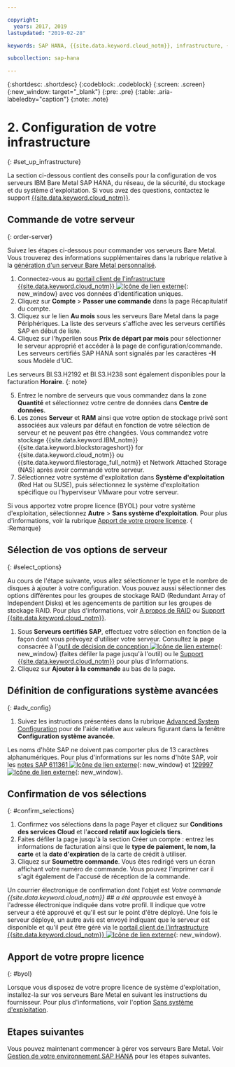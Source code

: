 ```yaml
---

copyright:
  years: 2017, 2019
lastupdated: "2019-02-28"

keywords: SAP HANA, {{site.data.keyword.cloud_notm}}, infrastructure, {{site.data.keyword.baremetal_short}}, SAP-certified infrastructure, deployment, BYOL,

subcollection: sap-hana

---
```


{:shortdesc: .shortdesc}
{:codeblock: .codeblock}
{:screen: .screen}
{:new_window: target="_blank"}
{:pre: .pre}
{:table: .aria-labeledby="caption"}
{:note: .note}

# 2. Configuration de votre infrastructure
{: #set_up_infrastructure}

La section ci-dessous contient des conseils pour la configuration de vos serveurs IBM Bare Metal SAP HANA, du réseau, de la sécurité, du stockage et du système d'exploitation. Si vous avez des questions, contactez le support [{{site.data.keyword.cloud_notm}}](/docs/get-support?topic=get-support-getting-customer-support#getting-customer-support).

## Commande de votre serveur
{: order-server}

Suivez les étapes ci-dessous pour commander vos serveurs Bare Metal. Vous trouverez des informations supplémentaires dans la rubrique relative à la [génération d'un serveur Bare Metal personnalisé](/docs/bare-metal?topic=bare-metal-ordering-baremetal-server#ordering-baremetal-server).

1. Connectez-vous au [portail client de l'infrastructure {{site.data.keyword.cloud_notm}} ![Icône de lien externe](../../icons/launch-glyph.svg "Icône de lien externe")](https://control.softlayer.com){: new_window} avec vos données d'identification uniques.
2. Cliquez sur **Compte** > **Passer une commande** dans la page Récapitulatif du compte.
3. Cliquez sur le lien **Au mois** sous les serveurs Bare Metal dans la page Périphériques. La liste des serveurs s'affiche avec les serveurs certifiés SAP en début de liste.
4. Cliquez sur l'hyperlien sous **Prix de départ par mois** pour sélectionner le serveur approprié et accéder à la page de configuration/commande. Les serveurs certifiés SAP HANA sont signalés par les caractères **-H** sous Modèle d'UC.  

Les serveurs BI.S3.H2192 et BI.S3.H238 sont également disponibles pour la facturation **Horaire**.
{: note}

5. Entrez le nombre de serveurs que vous commandez dans la zone **Quantité** et sélectionnez votre centre de données dans **Centre de données**.
6. Les zones **Serveur** et **RAM** ainsi que votre option de stockage privé sont associées aux valeurs par défaut en fonction de votre sélection de serveur et ne peuvent pas être changées. Vous commandez votre stockage {{site.data.keyword.IBM_notm}} {{site.data.keyword.blockstorageshort}} for {{site.data.keyword.cloud_notm}} ou {{site.data.keyword.filestorage_full_notm}} et Network Attached Storage (NAS) après avoir commandé votre serveur.
7. Sélectionnez votre système d'exploitation dans **Système d'exploitation** (Red Hat ou SUSE), puis sélectionnez le système d'exploitation spécifique ou l'hyperviseur VMware pour votre serveur.

Si vous apportez votre propre licence (BYOL) pour votre système d'exploitation, sélectionnez **Autre** > **Sans système d'exploitation**. Pour plus d'informations, voir la rubrique [Apport de votre propre licence](#byol).
{ :Remarque}

## Sélection de vos options de serveur
{: #select_options}

Au cours de l'étape suivante, vous allez sélectionner le type et le nombre de disques à ajouter à votre configuration. Vous pouvez aussi sélectionner des options différentes pour les groupes de stockage RAID (Redundant Array of Independent Disks) et les agencements de partition sur les groupes de stockage RAID. Pour plus d'informations, voir [A propos de RAID](/docs/bare-metal?topic=bare-metal-about-raid#about-raid) ou [Support {{site.data.keyword.cloud_notm}}](/docs/get-support?topic=get-support-getting-customer-support#getting-customer-support).

1. Sous **Serveurs certifiés SAP**, effectuez votre sélection en fonction de la façon dont vous prévoyez d'utiliser votre serveur. Consultez la page consacrée à l'[outil de décision de conception ![Icône de lien externe](../../icons/launch-glyph.svg "Icône de lien externe")](https://github.com/ibm-cloud-architecture/infrastructure-design-decision-tool){: new_window} (faites défiler la page jusqu'à l'outil) ou le [Support {{site.data.keyword.cloud_notm}}](/docs/get-support?topic=get-support-getting-customer-support#getting-customer-support) pour plus d'informations.
2. Cliquez sur **Ajouter à la commande** au bas de la page.

## Définition de configurations système avancées
{: #adv_config}

1. Suivez les instructions présentées dans la rubrique [Advanced System Configuration](/docs/bare-metal?topic=bare-metal-ordering-baremetal-server#ordering-baremetal-server) pour de l'aide relative aux valeurs figurant dans la fenêtre **Configuration système avancée**.

Les noms d'hôte SAP ne doivent pas comporter plus de 13 caractères alphanumériques. Pour plus d'informations sur les noms d'hôte SAP, voir les [notes SAP 611361 ![Icône de lien externe](../../icons/launch-glyph.svg "Icône de lien externe")](https://launchpad.support.sap.com/#/611361){: new_window} et [129997 ![Icône de lien externe](../../icons/launch-glyph.svg "Icône de lien externe")](https://launchpad.support.sap.com/#/129997){: new_window}.

## Confirmation de vos sélections
{: #confirm_selections}

1. Confirmez vos sélections dans la page Payer et cliquez sur **Conditions des services Cloud** et l'**accord relatif aux logiciels tiers**.
2. Faites défiler la page jusqu'à la section Créer un compte : entrez les informations de facturation ainsi que le **type de paiement, le nom, la carte** et la **date d'expiration** de la carte de crédit à utiliser.
3. Cliquez sur **Soumettre commande**. Vous êtes redirigé vers un écran affichant votre numéro de commande. Vous pouvez l'imprimer car il s'agit également de l'accusé de réception de la commande.

Un courrier électronique de confirmation dont l'objet est _Votre commande {{site.data.keyword.cloud_notm}} ## a été approuvée_ est envoyé à l'adresse électronique indiquée dans votre profil. Il indique que votre serveur a été approuvé et qu'il est sur le point d'être déployé. Une fois le serveur déployé, un autre avis est envoyé indiquant que le serveur est disponible et qu'il peut être géré via le [portail client de l'infrastructure {{site.data.keyword.cloud_notm}} ![Icône de lien externe](../../icons/launch-glyph.svg "Icône de lien externe")](https://control.softlayer.com){: new_window}.

## Apport de votre propre licence
{: #byol}

Lorsque vous disposez de votre propre licence de système d'exploitation, installez-la sur vos serveurs Bare Metal en suivant les instructions du fournisseur. Pour plus d'informations, voir l'option [Sans système d'exploitation](/docs/bare-metal?topic=bare-metal-bm-no-os#bm-no-os).

## Etapes suivantes

Vous pouvez maintenant commencer à gérer vos serveurs Bare Metal. Voir [Gestion de votre environnement SAP HANA](/docs/infrastructure/sap-hana?topic=sap-hana-manage_environment#manage_environment) pour les étapes suivantes.
